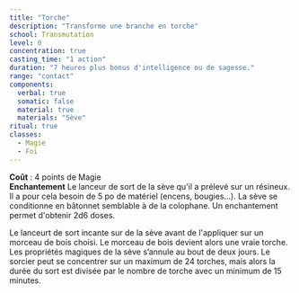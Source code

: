 ```yaml
---
title: "Torche"
description: "Transforme une branche en torche"
school: Transmutation
level: 0
concentration: true
casting_time: "1 action"
duration: "7 heures plus bonus d'intelligence ou de sagesse."
range: "contact"
components:
  verbal: true
  somatic: false
  material: true
  materials: "Sève"
ritual: true
classes:
  - Magie
  - Foi
---
```

**Coût** : 4 points de Magie  
**Enchantement** Le lanceur de sort de la sève qu'il a prélevé sur un résineux. Il a pour cela besoin de 5 po de matériel (encens, bougies...). La sève se conditionne en bâtonnet semblable à de la colophane. Un enchantement permet d'obtenir 2d6 doses.

Le lanceurt de sort incante sur de la sève avant de l'appliquer sur un morceau de bois choisi. Le morceau de bois devient alors une vraie torche. Les propriétés magiques de la sève s’annule au bout de deux jours. Le sorcier peut se concentrer sur un maximum de 24 torches, mais alors la durée du sort est divisée par le nombre de torche avec un minimum de 15 minutes.
